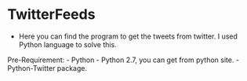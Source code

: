 # TwitterFeeds
- Here you can find the program to get the tweets from twitter. I used Python language to solve this.

Pre-Requirement:
    -   Python
        -	Python 2.7, you can get from python site.
        -	Python-Twitter package.
